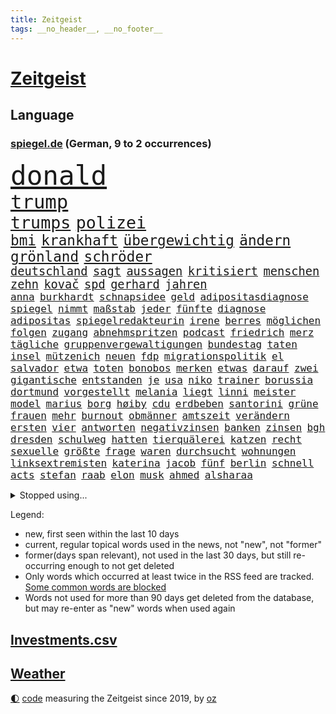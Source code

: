 ```yaml
---
title: Zeitgeist
tags: __no_header__, __no_footer__
---
```


# [Zeitgeist](https://oliz.io/zeitgeist/)

## Language

<h3><a href="https://www.spiegel.de" target="_blank">spiegel.de</a> (German, 9 to 2 occurrences)</h3>
<p style="font-family:monospace">
<span style="font-size:32pt"><a href="news_links.html#donald" class="current">donald</a></span>
<br>
<span style="font-size:23pt"><a href="news_links.html#trump" class="current">trump</a></span>
<br>
<span style="font-size:20pt"><a href="news_links.html#trumps" class="current">trumps</a></span>
<span style="font-size:20pt"><a href="news_links.html#polizei" class="current">polizei</a></span>
<br>
<span style="font-size:17pt"><a href="news_links.html#bmi" class="new">bmi</a></span>
<span style="font-size:17pt"><a href="news_links.html#krankhaft" class="new">krankhaft</a></span>
<span style="font-size:17pt"><a href="news_links.html#übergewichtig" class="new">übergewichtig</a></span>
<span style="font-size:17pt"><a href="news_links.html#ändern" class="current">ändern</a></span>
<span style="font-size:17pt"><a href="news_links.html#grönland" class="current">grönland</a></span>
<span style="font-size:17pt"><a href="news_links.html#schröder" class="current">schröder</a></span>
<br>
<span style="font-size:14pt"><a href="news_links.html#deutschland" class="current">deutschland</a></span>
<span style="font-size:14pt"><a href="news_links.html#sagt" class="current">sagt</a></span>
<span style="font-size:14pt"><a href="news_links.html#aussagen" class="current">aussagen</a></span>
<span style="font-size:14pt"><a href="news_links.html#kritisiert" class="current">kritisiert</a></span>
<span style="font-size:14pt"><a href="news_links.html#menschen" class="current">menschen</a></span>
<span style="font-size:14pt"><a href="news_links.html#zehn" class="current">zehn</a></span>
<span style="font-size:14pt"><a href="news_links.html#kovač" class="new">kovač</a></span>
<span style="font-size:14pt"><a href="news_links.html#spd" class="current">spd</a></span>
<span style="font-size:14pt"><a href="news_links.html#gerhard" class="current">gerhard</a></span>
<span style="font-size:14pt"><a href="news_links.html#jahren" class="current">jahren</a></span>
<br>
<span style="font-size:12pt"><a href="news_links.html#anna" class="current">anna</a></span>
<span style="font-size:12pt"><a href="news_links.html#burkhardt" class="new">burkhardt</a></span>
<span style="font-size:12pt"><a href="news_links.html#schnapsidee" class="new">schnapsidee</a></span>
<span style="font-size:12pt"><a href="news_links.html#geld" class="current">geld</a></span>
<span style="font-size:12pt"><a href="news_links.html#adipositasdiagnose" class="new">adipositasdiagnose</a></span>
<span style="font-size:12pt"><a href="news_links.html#spiegel" class="current">spiegel</a></span>
<span style="font-size:12pt"><a href="news_links.html#nimmt" class="current">nimmt</a></span>
<span style="font-size:12pt"><a href="news_links.html#maßstab" class="new">maßstab</a></span>
<span style="font-size:12pt"><a href="news_links.html#jeder" class="current">jeder</a></span>
<span style="font-size:12pt"><a href="news_links.html#fünfte" class="current">fünfte</a></span>
<span style="font-size:12pt"><a href="news_links.html#diagnose" class="current">diagnose</a></span>
<span style="font-size:12pt"><a href="news_links.html#adipositas" class="new">adipositas</a></span>
<span style="font-size:12pt"><a href="news_links.html#spiegelredakteurin" class="current">spiegelredakteurin</a></span>
<span style="font-size:12pt"><a href="news_links.html#irene" class="new">irene</a></span>
<span style="font-size:12pt"><a href="news_links.html#berres" class="new">berres</a></span>
<span style="font-size:12pt"><a href="news_links.html#möglichen" class="current">möglichen</a></span>
<span style="font-size:12pt"><a href="news_links.html#folgen" class="current">folgen</a></span>
<span style="font-size:12pt"><a href="news_links.html#zugang" class="current">zugang</a></span>
<span style="font-size:12pt"><a href="news_links.html#abnehmspritzen" class="current">abnehmspritzen</a></span>
<span style="font-size:12pt"><a href="news_links.html#podcast" class="current">podcast</a></span>
<span style="font-size:12pt"><a href="news_links.html#friedrich" class="current">friedrich</a></span>
<span style="font-size:12pt"><a href="news_links.html#merz" class="current">merz</a></span>
<span style="font-size:12pt"><a href="news_links.html#tägliche" class="new">tägliche</a></span>
<span style="font-size:12pt"><a href="news_links.html#gruppenvergewaltigungen" class="current">gruppenvergewaltigungen</a></span>
<span style="font-size:12pt"><a href="news_links.html#bundestag" class="current">bundestag</a></span>
<span style="font-size:12pt"><a href="news_links.html#taten" class="current">taten</a></span>
<span style="font-size:12pt"><a href="news_links.html#insel" class="current">insel</a></span>
<span style="font-size:12pt"><a href="news_links.html#mützenich" class="current">mützenich</a></span>
<span style="font-size:12pt"><a href="news_links.html#neuen" class="current">neuen</a></span>
<span style="font-size:12pt"><a href="news_links.html#fdp" class="current">fdp</a></span>
<span style="font-size:12pt"><a href="news_links.html#migrationspolitik" class="current">migrationspolitik</a></span>
<span style="font-size:12pt"><a href="news_links.html#el" class="current">el</a></span>
<span style="font-size:12pt"><a href="news_links.html#salvador" class="new">salvador</a></span>
<span style="font-size:12pt"><a href="news_links.html#etwa" class="current">etwa</a></span>
<span style="font-size:12pt"><a href="news_links.html#toten" class="current">toten</a></span>
<span style="font-size:12pt"><a href="news_links.html#bonobos" class="new">bonobos</a></span>
<span style="font-size:12pt"><a href="news_links.html#merken" class="current">merken</a></span>
<span style="font-size:12pt"><a href="news_links.html#etwas" class="current">etwas</a></span>
<span style="font-size:12pt"><a href="news_links.html#darauf" class="current">darauf</a></span>
<span style="font-size:12pt"><a href="news_links.html#zwei" class="current">zwei</a></span>
<span style="font-size:12pt"><a href="news_links.html#gigantische" class="current">gigantische</a></span>
<span style="font-size:12pt"><a href="news_links.html#entstanden" class="current">entstanden</a></span>
<span style="font-size:12pt"><a href="news_links.html#je" class="current">je</a></span>
<span style="font-size:12pt"><a href="news_links.html#usa" class="current">usa</a></span>
<span style="font-size:12pt"><a href="news_links.html#niko" class="new">niko</a></span>
<span style="font-size:12pt"><a href="news_links.html#trainer" class="current">trainer</a></span>
<span style="font-size:12pt"><a href="news_links.html#borussia" class="current">borussia</a></span>
<span style="font-size:12pt"><a href="news_links.html#dortmund" class="current">dortmund</a></span>
<span style="font-size:12pt"><a href="news_links.html#vorgestellt" class="current">vorgestellt</a></span>
<span style="font-size:12pt"><a href="news_links.html#melania" class="current">melania</a></span>
<span style="font-size:12pt"><a href="news_links.html#liegt" class="current">liegt</a></span>
<span style="font-size:12pt"><a href="news_links.html#linni" class="new">linni</a></span>
<span style="font-size:12pt"><a href="news_links.html#meister" class="current">meister</a></span>
<span style="font-size:12pt"><a href="news_links.html#model" class="current">model</a></span>
<span style="font-size:12pt"><a href="news_links.html#marius" class="current">marius</a></span>
<span style="font-size:12pt"><a href="news_links.html#borg" class="current">borg</a></span>
<span style="font-size:12pt"><a href="news_links.html#høiby" class="current">høiby</a></span>
<span style="font-size:12pt"><a href="news_links.html#cdu" class="current">cdu</a></span>
<span style="font-size:12pt"><a href="news_links.html#erdbeben" class="current">erdbeben</a></span>
<span style="font-size:12pt"><a href="news_links.html#santorini" class="new">santorini</a></span>
<span style="font-size:12pt"><a href="news_links.html#grüne" class="current">grüne</a></span>
<span style="font-size:12pt"><a href="news_links.html#frauen" class="current">frauen</a></span>
<span style="font-size:12pt"><a href="news_links.html#mehr" class="current">mehr</a></span>
<span style="font-size:12pt"><a href="news_links.html#burnout" class="current">burnout</a></span>
<span style="font-size:12pt"><a href="news_links.html#obmänner" class="new">obmänner</a></span>
<span style="font-size:12pt"><a href="news_links.html#amtszeit" class="current">amtszeit</a></span>
<span style="font-size:12pt"><a href="news_links.html#verändern" class="current">verändern</a></span>
<span style="font-size:12pt"><a href="news_links.html#ersten" class="current">ersten</a></span>
<span style="font-size:12pt"><a href="news_links.html#vier" class="current">vier</a></span>
<span style="font-size:12pt"><a href="news_links.html#antworten" class="current">antworten</a></span>
<span style="font-size:12pt"><a href="news_links.html#negativzinsen" class="new">negativzinsen</a></span>
<span style="font-size:12pt"><a href="news_links.html#banken" class="current">banken</a></span>
<span style="font-size:12pt"><a href="news_links.html#zinsen" class="current">zinsen</a></span>
<span style="font-size:12pt"><a href="news_links.html#bgh" class="current">bgh</a></span>
<span style="font-size:12pt"><a href="news_links.html#dresden" class="current">dresden</a></span>
<span style="font-size:12pt"><a href="news_links.html#schulweg" class="new">schulweg</a></span>
<span style="font-size:12pt"><a href="news_links.html#hatten" class="current">hatten</a></span>
<span style="font-size:12pt"><a href="news_links.html#tierquälerei" class="new">tierquälerei</a></span>
<span style="font-size:12pt"><a href="news_links.html#katzen" class="current">katzen</a></span>
<span style="font-size:12pt"><a href="news_links.html#recht" class="current">recht</a></span>
<span style="font-size:12pt"><a href="news_links.html#sexuelle" class="current">sexuelle</a></span>
<span style="font-size:12pt"><a href="news_links.html#größte" class="current">größte</a></span>
<span style="font-size:12pt"><a href="news_links.html#frage" class="current">frage</a></span>
<span style="font-size:12pt"><a href="news_links.html#waren" class="current">waren</a></span>
<span style="font-size:12pt"><a href="news_links.html#durchsucht" class="current">durchsucht</a></span>
<span style="font-size:12pt"><a href="news_links.html#wohnungen" class="current">wohnungen</a></span>
<span style="font-size:12pt"><a href="news_links.html#linksextremisten" class="current">linksextremisten</a></span>
<span style="font-size:12pt"><a href="news_links.html#katerina" class="current">katerina</a></span>
<span style="font-size:12pt"><a href="news_links.html#jacob" class="current">jacob</a></span>
<span style="font-size:12pt"><a href="news_links.html#fünf" class="current">fünf</a></span>
<span style="font-size:12pt"><a href="news_links.html#berlin" class="current">berlin</a></span>
<span style="font-size:12pt"><a href="news_links.html#schnell" class="current">schnell</a></span>
<span style="font-size:12pt"><a href="news_links.html#acts" class="new">acts</a></span>
<span style="font-size:12pt"><a href="news_links.html#stefan" class="current">stefan</a></span>
<span style="font-size:12pt"><a href="news_links.html#raab" class="new">raab</a></span>
<span style="font-size:12pt"><a href="news_links.html#elon" class="current">elon</a></span>
<span style="font-size:12pt"><a href="news_links.html#musk" class="current">musk</a></span>
<span style="font-size:12pt"><a href="news_links.html#ahmed" class="current">ahmed</a></span>
<span style="font-size:12pt"><a href="news_links.html#alsharaa" class="current">alsharaa</a></span>
</p>
<details>
<summary>Stopped using...</summary>
<p class="former" style="font-size:12pt">
dienstag(1566) londoner(1566) rasant(1566) terroristen(1566) blicken(1565) kämpfte(1565) schwarzen(1565) spdpolitiker(1564) ursula(1564) übersicht(1564) genannt(1563) hinterlassen(1563) reformen(1563) solle(1563) street(1563) zurzeit(1563) anne(1562) eng(1562) messi(1562) nationalspieler(1562) hubschrauber(1561) humanitäre(1561) mittelmeer(1561) planeten(1561) untersuchungen(1561) april(1560) beschluss(1560) bittet(1560) fischer(1560) angeblichen(1559) ausgezeichnet(1559) erhoben(1559) for(1559) fühlt(1559) führende(1559) geflüchteten(1559) liverpool(1559) tödlicher(1559) einzug(1558) leyen(1558) respekt(1558) überzeugt(1558) eingereicht(1557) präsidentschaftswahl(1557) schlag(1557) entwickelt(1556) islamischen(1556) pocht(1556) trainieren(1556) aufnahme(1555) berlins(1555) 10(1554) absturz(1554) eigentümer(1554) schüssen(1554) technik(1554) august(1553) erkrankt(1553) tokio(1553) termin(1552) verzichtet(1552) irak(1551) zuständige(1551) verpasst(1550) appell(1549) bewegen(1548) polnische(1548) sendung(1548) beinahe(1547) e(1547) hund(1547) stadion(1546) traum(1546) gekauft(1544) berater(1543) pkw(1543) töten(1543) politikerin(1541) rentner(1538) top(1538) wusste(1538) ausrüstung(1537) katar(1536) spannungen(1536) aufhalten(1535) holte(1533) vfb(1533) wendet(1532) rang(1528) vermisste(1528) dauert(1526) hinweis(1526) angeboten(1524) zeigten(1524) reist(1523) smartphones(1516) festgesetzt(1470) abgestürzt(1383) charles(1361) 38(1328) videoaufnahmen(1325) zentralbank(1309) seither(1306) ausnahme(1305) stundenlang(1305) ausgefallen(1271) weibliche(1265) befürwortet(1255) russischem(1254) entlastung(1248) gewohnt(1230) entlasten(1215) bekräftigt(1204) zeitpunkt(1189) volksverhetzung(1184) halbes(1183) beliebt(1169) schülerin(1166) tödlichem(1162) texte(1132) spektakel(1099) verweist(1086) gezwungen(1082) lohnen(1080) emotionalen(1078) aufhören(1069) spiegeltitelstory(1052) schneiden(1044) iranische(1034) dilemma(1022) ausstieg(1014) locken(1006) perfekte(993) ehrt(983) unterliegt(982) isoliert(978) computer(975) exuspräsident(971) japanische(968) zufrieden(965) andrew(952) stärksten(950) setzten(938) thüringens(937) wissenschaft(927) entfernen(926) islamisten(924) effekt(908) gehirn(907) notruf(897) durchs(895) streiks(894) nation(893) eingreifen(868) eingriff(841) lionel(841) asyl(832) auszeichnung(828) deuten(828) freundschaft(828) rückstand(825) kohl(822) schmeckt(820) luftangriffe(813) wirtschaftliche(793) kampfjets(791) gedroht(781) machtkampf(779) abwehr(776) flogen(774) text(773) wein(773) überschritten(761) rammt(757) aussieht(739) erlag(736) vorstandschef(722) verdächtigt(720) gravierende(719) loswerden(698) 2007(693) anlagen(682) höcke(677) begangen(672) bier(670) miami(667) fußballverband(650) übergriff(645) helmut(643) gewalttaten(641) horror(626) arbeiter(625) katrin(624) küche(613) schönsten(613) psychische(611) absurd(599) blamiert(599) bekennt(597) cool(594) stellvertretende(579) auflösung(563) abu(560) allgäu(556) besiegen(556) eauto(556) durchschnitt(554) militärisch(545) geflohen(533) gedreht(530) netanyahus(530) dauerte(521) cannabislegalisierung(520) betrogen(512) asylsuchende(511) sperre(509) stieß(508) suv(501) vorgang(496) achtzigerjahren(494) verspottet(484) überraschte(484) eingeschränkt(483) königshaus(475) verliebt(475) management(472) aufruhr(470) haftbefehle(464) hackerangriff(461) reagierten(450) europameisterschaft(447) attraktiver(442) finanzministerium(436) klingen(434) abschiebung(433) club(432) luftangriff(431) arbeitsrecht(430) friedlich(427) unterschätzt(424) erlässt(421) indischen(410) robbie(408) dfl(407) ausgleich(403) erschoss(403) oscarpreisträgerin(403) mindestlohn(401) unruhen(398) 125(397) schulz(393) athen(377) sonde(372) gesetzliche(369) passagier(368) badenwürttembergischen(365) sap(360) weltstar(359) pünktlich(356) ausgang(354) notlandung(354) route(354) piloten(353) terrormiliz(351) gefühle(350) gitarrist(346) substanz(346) verbringen(339) gymnasium(338) mauer(338) wald(335) glimpflich(332) meisterschaft(331) auslösen(330) leichtathletik(330) olivia(328) jenseits(325) zentimeter(325) eukommissionspräsidentin(322) ranking(322) falschinformationen(321) handlungen(320) uswahlkampf(320) apples(318) scheidung(316) dominanz(307) dürfe(305) filmset(305) schnelles(305) verbraucherpreise(305) autoindustrie(299) alters(298) auswärtigen(296) blamage(295) tragödie(295) schöne(293) bedingung(291) überfahrt(291) beeindruckende(290) boss(290) israelgazakonflikt(290) wade(289) motor(287) noah(287) übergriffen(287) einbruch(286) parlaments(286) elefanten(285) integration(285) vorgezogenen(284) gesenkt(283) graz(282) lebenslanger(281) leuten(281) zivilgesellschaft(279) fahrrad(277) vehement(277) längste(275) se(275) außergewöhnliche(273) promis(272) beeindruckt(271) bereut(270) dschihadisten(270) flog(270) wittert(268) ewig(267) unglücklich(267) einflussreichsten(265) hauskauf(265) protokoll(264) immobilie(262) laufender(262) beleidigung(260) schlägen(260) hals(259) beobachtung(258) verbessert(256) heiße(255) dazn(253) geheiratet(251) prognosen(251) feier(249) gottschalk(249) vermitteln(249) südamerika(248) beliebtesten(247) straftätern(247) ego(245) landsleute(242) s(242) verbrenneraus(242) neueste(241) paradies(237) entzündet(235) krimi(235) ständigen(234) chris(232) daum(232) cartoonisten(231) besiegte(229) allmählich(228) vergeltungsangriff(227) nachrichtenagentur(226) salome(225) stärkste(225) surabischwili(225) tinder(225) regierungspartei(224) tourist(223) surfer(221) ausgebuht(219) koma(217) neuestes(217) süddeutschland(217) traurige(217) ermordeten(215) zoff(214) fluch(213) kopfhörer(213) schwangerschaft(213) gelitten(212) jolie(212) verfeindeten(212) funk(211) verarbeiten(211) gesteuert(209) bürgerinnen(208) erlebnis(208) exfreundin(208) kontinent(208) bewahrt(207) eingebrochen(207) talent(207) zuerst(207) berührt(206) einrichtungen(206) interaktiven(206) ursprünglich(205) umsatz(204) hingewiesen(200) beschert(199) englischer(199) nervosität(199) peinlich(199) zimmer(199) usautobauer(198) neuartigen(197) flops(195) bootsunglück(193) un(193) besseren(192) jährlich(192) ausländischen(191) vermutung(191) trip(190) wildnis(190) financial(189) kuriosen(189) ertrunken(188) gazastadt(187) lindern(187) steuert(187) plätze(185) america(182) glücklicher(182) neudelhi(182) spürt(182) atlantik(181) bswchefin(180) kindergeld(180) extinction(179) rebellion(179) grafiken(178) a1(177) drohenden(177) gehoben(177) gewürgt(175) öffentlicher(175) hose(174) impfstoff(173) personalie(173) zweitligist(173) moderat(172) zugesagt(172) erschießt(170) routinen(170) beschäftigung(168) brauchte(166) drogenkrieg(165) kinderbetreuung(165) kurzen(165) lilium(165) bordell(164) anwältin(162) lateinamerika(162) thesen(162) traditionelle(162) werken(162) annulliert(161) einigkeit(161) zone(161) hüten(160) reinhold(160) gestaltet(159) anstrengend(158) britin(158) spdmitglieder(158) beliefern(157) diebesgut(157) fels(157) notlanden(157) konjunkturflaute(155) obdachlose(155) verlusten(155) autokraten(154) inhaftierten(154) olympiasiegerin(154) unterhaltung(154) viermal(154) japans(153) krönt(153) typisch(153) 29jährige(152) liefen(152) 69(151) besetzen(151) raubte(151) fassade(150) hinrichtung(149) fischen(147) harmlose(147) obdachlosigkeit(147) tagesordnung(147) standard(146) asylbewerbern(145) schnäppchen(145) sohnes(144) gescheiterte(143) júnior(143) vinícius(143) tournee(142) wahlempfehlung(142) allgemeine(141) amtes(141) menschlichkeit(141) paketen(141) sydney(140) mutig(138) tschad(137) umfassend(136) gelangt(135) römisches(135) trumpfan(135) hochzeitsgesellschaft(134) katastrophen(134) sofa(134) kopftuch(133) sternekoch(133) beschimpfte(132) festlegen(132) heidenheim(131) intensivstation(131) militärjunta(131) nehme(131) neuheiten(131) tabellenführer(131) baku(130) celle(129) metas(129) chefarzt(128) erreichte(128) geschenke(128) krebserkrankung(128) nochmals(127) nullerjahre(127) baggerfahrer(126) freigestellt(126) prorussische(126) wertet(124) intensiviert(123) leipziger(123) podcasts(123) schädel(123) segelt(123) abgeschlagen(122) bastelt(122) heimisch(122) madrids(122) rechtswidrig(122) alarmierten(121) empathie(121) 98(120) anderson(119) belohnen(119) gesetzlichen(119) inselstaat(119) krankenversicherung(119) sekunde(119) beträge(118) verbänden(118) schwerpunkt(117) strömt(117) verdiente(117) hoffnungslos(116) teilzeit(115) härteren(114) dinner(113) geklaute(113) mächtigste(113) skispringen(113) offenheit(110) toiletten(110) pierre(109) viralen(109) betrag(108) ecuador(108) meistert(108) prominenz(108) aufsteiger(107) grundschulen(107) prangert(107) kenntnis(106) jusos(105) sinkende(105) vergebung(105) vertraute(105) wow(105) haustiere(104) niederländisches(104) rauchen(104) republikanern(104) brooklyn(103) frisur(103) finnische(102) regional(102) brett(101) einrichten(101) feierlich(101) filmbranche(101) helene(101) verwundet(101) 110(100) lungenentzündung(100) weiterem(100) fridays(99) future(99) amber(98) anteile(98) beschwört(98) energieexperte(98) parteivorsitzende(98) passen(98) negativen(97) garfield(96) schweizerin(96) chip(94) hacker(94) mächtigsten(94) selbstkritisch(94) stressig(94) womit(94) einstellungen(93) französischer(93) gestürzte(93) holger(93) pizza(93) raketenbeschuss(93) ewige(92) gründete(92) hrádecký(92) kriegsschiff(92) lukáš(92) studenten(92) unterschrift(92) büros(91) oppositionsführer(91) ähnliches(91) hauptverdächtigen(90) agrarhändler(89) knipst(89) unpassend(89) vorstellungen(89) harbor(88) made(88) tinnitus(88) beamtenbund(87) botschafterin(87) einstellung(87) volkswagenkonzern(87) bestandsaufnahme(86) holocaustüberlebenden(86) mitgeteilt(86) restmüll(86) schüchterne(86) entsorgt(85) ukrainepolitik(85) airlinechef(84) downsyndrom(84) fahrradaktivist(84) flugtaxistartup(84) gekoppelt(84) graben(84) ideale(84) mccallum(84) cyberattacke(83) freigelegt(83) humanitärer(83) manipulieren(83) spielfilm(83) videospielen(83) achttausender(82) ausgebaut(82) brennende(82) fraktionen(82) thunberg(82) transportierte(82) wittern(82) einflussnahme(81) erkenntnissen(81) schriftstellerinnen(81) soziologe(81) spdabgeordneten(81) elektrogeräte(80) holocaustüberlebende(80) konzernchefs(80) kulturelles(80) lilly(80) wilson(80) ausfällig(79) eintrag(79) forschungsergebnisse(79) meuthen(79) politikbetrieb(79) schweigeminute(79) wovon(79) abschrecken(78) anschein(78) gazas(78) han(78) polizeiruf(78) sprit(78) 40jährigen(77) bemannten(77) bildet(77) emotionales(77) honoriert(77) reizgas(77) renault(77) spiderman(77) wecker(77) wright(77) zusammenprall(77) dartswm(76) flugkörper(76) hauptdarsteller(76) lucy(76) schachwelt(76) auswege(75) brettspiele(75) porträts(75) suizid(75) herzliche(74) hochküche(74) mutterschutz(74) romeo(74) rwe(74) bierflasche(73) jake(73) kliniken(73) natobeitritt(73) reaktiviert(73) träumten(73) leicester(72) zünden(72) arbeitsagentur(71) berlincharlottenburg(71) fremdes(71) misstrauisch(71) zentral(71) größtenteils(70) komplimente(70) louisiana(70) mittagessen(70) moldaus(70) solar(70) streich(70) verhaltensweisen(70) verlost(70) yellen(70) zufriedenheit(70) joggen(69) kap(69) mohammadi(69) narges(69) neuerdings(69) tätlichkeit(69) wahlempfehlungen(69) wohnungssuche(69) ally(68) bellingham(68) dani(68) fernhalten(68) jude(68) ludwigshafen(68) pally(68) psychoanalytiker(68) tierschützern(68) unterziehen(68) wiedersehen(68) 2012(67) abzuhalten(67) gerast(67) ginge(67) greife(67) hussey(67) lara(67) nacktszene(67) produktionsfirma(67) streben(67) teilnehmerinnen(67) cocktails(66) exchef(66) usfinanzministerin(66) allianzen(65) bundesbank(65) großzügige(65) milchbauern(65) talfahrt(65) aufstand(64) militäranlagen(64) ruhig(64) schädlich(64) spezialisten(64) systematischen(64) zigarettenkonsum(64) celsius(63) gefahndet(63) geklaut(63) gesetzlicher(63) großzügigen(63) lopez(63) schadet(63) aufenthaltsort(62) automarkt(62) cheney(62) parteiinterne(62) reichsbürgern(62) dune(61) europäisch(61) meeresboden(61) ramin(61) tendiert(61) ungesund(61) 500000(60) besaßen(60) deutschrussen(60) finanzierungslücken(60) mordrate(60) pose(60) vegan(60) zurückgreifen(60) alpinismus(59) bumble(59) datingapps(59) entdecker(59) hartmann(59) weihnachtszeit(59) wovor(59) diebin(58) entmachtet(58) finanzieren(58) göttlich(58) maskiert(58) platzen(58) tiramisu(58) tortenheber(58) unsichere(58) webseiten(58) young(58) überführt(58) arbeitern(57) bezüge(57) gottesdienst(57) heinrich(57) kabinettsposten(57) kurdinnen(57) kurdischen(57) missbrauchsvorwürfe(57) nutzung(57) paaren(57) aleppo(56) gezählt(56) knappen(56) anklagen(55) anleitung(55) gefeierten(55) kopfschuss(55) ausbilden(54) auswählt(54) familienfreundliche(54) fantasiert(54) grimes(54) kommendes(54) ranghohen(54) sicherheitslücken(54) abschätzen(53) frederik(53) gazprom(53) make(53) socialmediaverbot(53) sportlerin(53) arbeitsvertrag(52) eröffnen(52) euregierungschefs(52) fußballkommentator(52) indonesische(52) küchentisch(52) lebenszeit(52) sanaa(52) albern(51) benötigte(51) bobfahrerin(51) bosse(51) briefporto(51) buckwitz(51) erotikplattform(51) gamer(51) glocken(51) maack(51) onlyfans(51) terrorakt(51) anonyme(50) bewältigt(50) gestorbenen(50) maue(50) rächen(50) bangt(49) einreisekontrollen(49) gitarre(49) kartons(49) kälter(49) neuwahl(49) polizeifahrzeug(49) römischen(49) winkte(49) anweisung(48) bemühte(48) lieferstopp(48) nacktbilder(48) quarter(48) segler(48) trank(48) versicherte(48) wirtschaftsweise(48) edinburgh(47) geplündert(47) missbrauchsvorwürfen(47) mitfavorit(47) nachtklub(47) rechtsaußenpartei(47) reue(47) supertalent(47) wintereinbruch(47) bildungsminister(46) chirurgie(46) french(46) seekabel(46) südkoreas(46) tyler(46) usmilliardär(46) aleph(45) alpha(45) bono(45) heidelberger(45) schneien(45) 2024/2025(44) abheben(44) extra(44) feindliches(44) gazpromkonzern(44) gegenstand(44) hilfspaket(44) akten(43) duett(43) komplikationen(43) redakteure(43) redakteurinnen(43) schwäbischen(43) technologisch(43) turbulenten(43) unglücks(43) zugreisen(43) 40jähriger(42) ballauf(42) durchsuchungsbeschluss(42) fiennes(42) mobilität(42) verse(42) wembanyama(42) wetterbedingungen(42) wggarantie(42) wgzimmer(42) wochenlangen(42) 1984(41) italienerin(41) nader(41) paschke(41) pius(41) prügeln(41) säuglinge(41) unterstellte(41) barrier(40) feiertage(40) ipswich(40) mythen(40) produktiver(40) schäfer(40) trinke(40) weltmeistertitel(40) 116(39) elektromodelle(39) haftbedingungen(39) kalkuliert(39) kapitalismus(39) kasachstan(39) mittelständler(39) vorläufig(39) abschlüsse(38) bepöbelt(38) hebdo(38) nikolaus(38) schrieben(38) skispringerinnen(38) verbittern(38) aufzugeben(37) ausgebildete(37) löwe(37) traumpaar(37) ungleicher(37) derselben(36) drogenkartelle(36) familienfeier(36) jeans(36) mittelstreckenrakete(36) sabotiert(36) schachwm(36) schiffsunglück(36) sexarbeiterinnen(36) block(35) christmas(35) selbstgebauten(35) undercover(35) grüßen(34) konflikten(34) männlichkeit(34) verkündung(34) wildpark(34) georgiens(33) missglückte(33) prostituierten(33) senegal(33) gadgets(32) gelagert(32) kempten(32) kohlekraftwerke(32) protestierende(32) reha(32) teure(32) transporter(32) volle(32) weihnachtsmann(32) 400000(31) freedom(31) hackergruppe(31) passierte(31) prinzip(31) uswirtschaft(31) angekündigten(30) angesehen(30) expremier(30) grausamen(30) hunderttausend(30) meteorstrom(30) mittelmäßig(30) nachdenken(30) botswana(29) fortgeschrittene(29) lüneburg(29) meeresgrund(29) staatskrise(29) tabus(29) tonne(29) gebietsabtretungen(28) kriegsrecht(28) landesteile(28) suk(28) yeol(28) cumexaffäre(27) engen(27) knete(27) raubkatze(27) reichsbürgerkomplex(27) totschlags(27) warburg(27) 103(26) afrikas(26) aufschub(26) schachs(26) verbalen(26) verunsicherung(26) hagen(25) innenpolitik(25) moskaus(25) bußgelder(24) daraa(24) erwartete(24) verharren(24) zehnmal(24) 42jährigen(23) autobauers(23) brad(23) geschieden(23) grüße(23) höhepunkte(23) krebsleiden(23) pitt(23) bashar(22) dankbar(22) geldanlage(22) gesundheitssystem(22) good(22) mitspielern(22) staunen(22) wahlgang(22) zählten(22) heard(21) herrschaft(21) khandan(21) nasa(21) nasrin(21) reza(21) streitpunkt(21) venezolanische(21) warteten(21) weihnachtsgottesdienst(21) zusatzbeiträge(21) absetzung(20) amtsenthebung(20) cumex(20) einsetzt(20) fehlten(20) gedrängt(20) nicaragua(20) nicaraguas(20) ortega(20) forever(19) forschungsteam(19) griffen(19) malaria(19) schwangerschaften(19) südamerikanischen(19) abhängen(18) demure(18) kuchen(18) mädchens(18) neuerungen(18) segen(18) tötungsdelikt(18) weihnachtskuchen(18) 08(17) ezb(17) nachthimmel(17) usstudie(17) versetzten(17) erneuert(16) musikern(16) münze(16) temperamente(16) ttt(16) unterwerfen(16) weihnachtlichen(16) faktoren(15) iphone(15) krankenschwester(15) neuerfindung(15) wahlversprechen(15) deckel(14) htsanführer(14) niemann(14) romantisch(14) sexszenen(14) weihnachtsfeier(14) ausschließlich(13) bescheidenheit(13) eusanktionen(13) führender(13) kidman(13) minijobber(13) monika(13) alkoholfreien(12) forschungsschiff(12) tatortermittlerinnen(12) globus(11) grünenbundestagsabgeordneten(11) mitangeklagte(11) oleksandr(11) rücksicht(11) spionageverdachts(11) sportliche(11) stellungnahme(11) unterhalt(11)
</p>
</details>
<p>Legend:
<ul>
<li><span class="new">new</span>, first seen within the last 10 days</li>
<li><span class="current">current</span>, regular topical words used in the news, not "new", not "former"</li>
<li><span class="former">former(days span relevant)</span>, not used in the last 30 days, but still re-occurring enough to not get deleted</li>
<li>Only words which occurred at least twice in the RSS feed are tracked. <a href="language/filters.py">Some common words are blocked</a></li>
<li>Words not used for more than 90 days get deleted from the database, but may re-enter as "new" words when used again</li>
</ul>
</p>

## [Investments](investments.html)[.csv](investments.csv)

## [Weather](weather.html)

<footer>
<a href="javascript:toggleTheme()" class="nav">🌓</a>
<a href="https://github.com/ooz/zeitgeist">code</a> measuring the Zeitgeist since 2019, by <a href="https://oliz.io">oz</a>
</footer>
